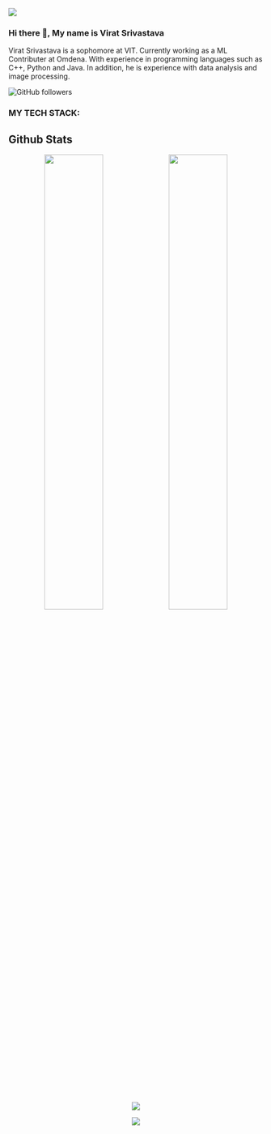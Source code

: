 ![](https://user-images.githubusercontent.com/98209563/235877413-6c5cb1e0-8363-41f5-a89a-130cf51e32a4.jpg)

### Hi there 👋, My name is Virat Srivastava
Virat Srivastava is a sophomore at VIT. Currently working as a ML Contributer at Omdena. With experience in programming languages such as C++, Python and Java. In addition, he is experience with data analysis and image processing.

![GitHub followers](https://img.shields.io/github/followers/ViratSrivastava?color=%239775fa&label=Follow&logoColor=%239775fa&style=social)
### MY TECH STACK:
<p align="center">


 </p>
 



## Github Stats
<p align="center">
  <img width="48%" src="https://github-readme-stats.vercel.app/api?username=ViratSrivastava&count_private=true&show_icons=true&theme=onedark" />
  <img width="48%" src="https://github-readme-streak-stats.herokuapp.com/?user=ViratSrivastava&theme=onedark" />
  <img src="https://github-readme-stats.vercel.app/api/top-langs/?username=ViratSrivastava&langs_count=10&layout=compact&theme=onedark" />
</p>

<p align="center">
<a href="https://github.com/ViratSrivastava"><img src="https://github-profile-trophy.vercel.app/?username=ViratSrivastava" "></a>
</p>
